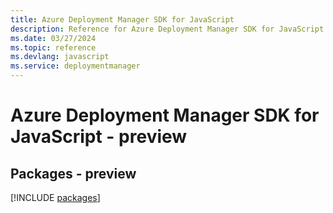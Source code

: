 ```yaml
---
title: Azure Deployment Manager SDK for JavaScript
description: Reference for Azure Deployment Manager SDK for JavaScript
ms.date: 03/27/2024
ms.topic: reference
ms.devlang: javascript
ms.service: deploymentmanager
---
```

# Azure Deployment Manager SDK for JavaScript - preview
## Packages - preview
[!INCLUDE [packages](deployment-manager-index.md)]